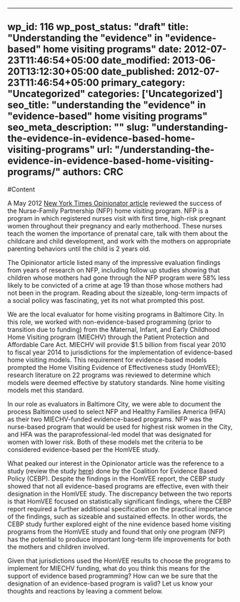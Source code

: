 
---
wp_id: 116
wp_post_status: "draft" 
title: "Understanding the "evidence" in "evidence-based" home visiting programs"
date: 2012-07-23T11:46:54+05:00
date_modified: 2013-06-20T13:12:30+05:00
date_published: 2012-07-23T11:46:54+05:00
primary_category: "Uncategorized"
categories: ['Uncategorized'] 
seo_title: "understanding the "evidence" in "evidence-based" home visiting programs"
seo_meta_description: ""
slug: "understanding-the-evidence-in-evidence-based-home-visiting-programs"
url: "/understanding-the-evidence-in-evidence-based-home-visiting-programs/"
authors: CRC
---

#Content

A May 2012 [New York Times Opinionator article](http://opinionator.blogs.nytimes.com/2012/05/16/the-power-of-nursing/?pagewanted=print) reviewed the success of the Nurse-Family Partnership (NFP) home visiting program. NFP is a program in which registered nurses visit with first time, high-risk pregnant women throughout their pregnancy and early motherhood. These nurses teach the women the importance of prenatal care, talk with them about the childcare and child development, and work with the mothers on appropriate parenting behaviors until the child is 2 years old.

The Opinionator article listed many of the impressive evaluation findings from years of research on NFP, including follow up studies showing that children whose mothers had gone through the NFP program were 58% less likely to be convicted of a crime at age 19 than those whose mothers had not been in the program. Reading about the sizeable, long-term impacts of a social policy was fascinating, yet its not what prompted this post.

We are the local evaluator for home visiting programs in Baltimore City. In this role, we worked with non-evidence-based programming (prior to transition due to funding) from the Maternal, Infant, and Early Childhood Home Visiting program (MIECHV) through the Patient Protection and Affordable Care Act. MIECHV will provide $1.5 billion from fiscal year 2010 to fiscal year 2014 to jurisdictions for the implementation of evidence-based home visiting models. This requirement for evidence-based models prompted the Home Visiting Evidence of Effectiveness study (HomVEE); research literature on 22 programs was reviewed to determine which models were deemed effective by statutory standards. Nine home visiting models met this standard.

In our role as evaluators in Baltimore City, we were able to document the process Baltimore used to select NFP and Healthy Families America (HFA) as their two MIECHV-funded evidence-based programs. NFP was the nurse-based program that would be used for highest risk women in the City, and HFA was the paraprofessional-led model that was designated for women with lower risk. Both of these models met the criteria to be considered evidence-based per the HomVEE study.

What peaked our interest in the Opinionator article was the reference to a study (review the study [here](http://www.google.com/url?sa=t&rct=j&q=&esrc=s&source=web&cd=3&ved=0CGoQFjAC&url=http%3A%2F%2Fwww.evidencebasedpolicy.org%2Fdocs%2FOverviewOfEvidenceOnHomeVisitationModels409.pdf&ei=520JUPv2NuX10gGC_L2QBA&usg=AFQjCNGfKPt_dsOxVxKrmFwC1owVkX8pcg&sig2=h_mYdJ5eeUz7xbJ0dsN1Hw)) done by the Coalition for Evidence Based Policy (CEBP). Despite the findings in the HomVEE report, the CEBP study showed that not all evidence-based programs are effective, even with their designation in the HomVEE study. The discrepancy between the two reports is that HomVEE focused on statistically significant findings, where the CEBP report required a further additional specification on the practical importance of the findings, such as sizeable and sustained effects. In other words, the CEBP study further explored eight of the nine evidence based home visiting programs from the HomVEE study and found that only one program (NFP) has the potential to produce important long-term life improvements for both the mothers and children involved.

Given that jurisdictions used the HomVEE results to choose the programs to implement for MIECHV funding, what do you think this means for the support of evidence based programming? How can we be sure that the designation of an evidence-based program is valid? Let us know your thoughts and reactions by leaving a comment below.

